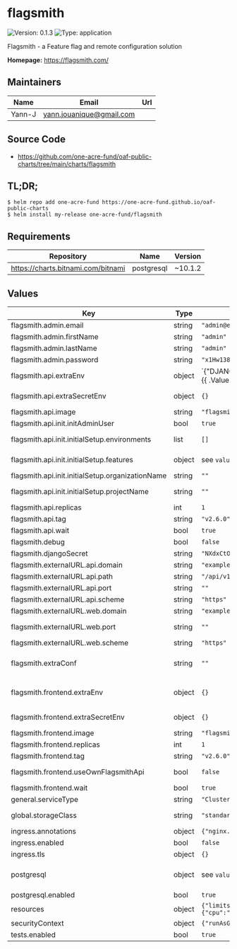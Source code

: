 # flagsmith



![Version: 0.1.3](https://img.shields.io/badge/Version-0.1.3-informational?style=flat-square) ![Type: application](https://img.shields.io/badge/Type-application-informational?style=flat-square) 

Flagsmith - a Feature flag and remote configuration solution

**Homepage:** <https://flagsmith.com/>

## Maintainers

| Name | Email | Url |
| ---- | ------ | --- |
| Yann-J | yann.jouanique@gmail.com |  |

## Source Code

* <https://github.com/one-acre-fund/oaf-public-charts/tree/main/charts/flagsmith>

## TL;DR;

```console
$ helm repo add one-acre-fund https://one-acre-fund.github.io/oaf-public-charts
$ helm install my-release one-acre-fund/flagsmith
```

## Requirements

| Repository | Name | Version |
|------------|------|---------|
| https://charts.bitnami.com/bitnami | postgresql | ~10.1.2 |

## Values

| Key | Type | Default | Description |
|-----|------|---------|-------------|
| flagsmith.admin.email | string | `"admin@example.com"` | Admin email address |
| flagsmith.admin.firstName | string | `"admin"` | Admin user |
| flagsmith.admin.lastName | string | `"admin"` | Admin user |
| flagsmith.admin.password | string | `"x1Hw138BCy"` | Admin password |
| flagsmith.api.extraEnv | object | `{"DJANGO_ALLOWED_HOSTS":"*","DJANGO_CSRF_TRUSTED_ORIGINS":"{{ .Values.flagsmith.externalURL.web.domain | quote }}"}` | Dictionary of env var key/values. Will be evaluated as a template. See `values.yaml` for defaults, and the docs at https://github.com/Flagsmith/flagsmith-api |
| flagsmith.api.extraSecretEnv | object | `{}` | Same as `extraEnv` but passed as `Secret`. Will be evaluated as a template |
| flagsmith.api.image | string | `"flagsmith/flagsmith-api"` | API docker image name |
| flagsmith.api.init.initAdminUser | bool | `true` | Should we create admin user? |
| flagsmith.api.init.initialSetup.environments | list | `[]` | List of Environments to create, if an organization/project is provided |
| flagsmith.api.init.initialSetup.features | object | see `values.yaml` | Dictionary of Features to create, if an organization/project/environment is provided |
| flagsmith.api.init.initialSetup.organizationName | string | `""` | Organization name to create if needed? |
| flagsmith.api.init.initialSetup.projectName | string | `""` | Create Project name to create if needed, if an organization is provided |
| flagsmith.api.replicas | int | `1` | API pods |
| flagsmith.api.tag | string | `"v2.6.0"` | API docker image tag |
| flagsmith.api.wait | bool | `true` | Wait for dependencies (postgres)? |
| flagsmith.debug | bool | `false` | Enable some debug logging? |
| flagsmith.djangoSecret | string | `"NXdxCtOWfK"` | Override this to some secret key |
| flagsmith.externalURL.api.domain | string | `"example.com"` | Public address domain for the API |
| flagsmith.externalURL.api.path | string | `"/api/v1"` | Public API path |
| flagsmith.externalURL.api.port | string | `""` | Public address port for the API |
| flagsmith.externalURL.api.scheme | string | `"https"` | Public address scheme for the API |
| flagsmith.externalURL.web.domain | string | `"example.com"` | Public address domain for the UI |
| flagsmith.externalURL.web.port | string | `""` | Public address port for the UI (leave empty for default 80/443 based on protocol) |
| flagsmith.externalURL.web.scheme | string | `"https"` | Public address scheme for the UI |
| flagsmith.extraConf | string | `""` | Free-text extra python conf to append to common.py (see https://github.com/Flagsmith/flagsmith-api/blob/master/src/app/settings/common.py) |
| flagsmith.frontend.extraEnv | object | `{}` | Dictionary of env var key/values. Will be evaluated as a template. See https://hub.docker.com/r/flagsmith/flagsmith-frontend |
| flagsmith.frontend.extraSecretEnv | object | `{}` | Same as `extraEnv` but passed as `Secret`. Will be evaluated as a template |
| flagsmith.frontend.image | string | `"flagsmith/flagsmith-frontend"` | UI image name |
| flagsmith.frontend.replicas | int | `1` | Number of UI pods |
| flagsmith.frontend.tag | string | `"v2.6.0"` | UI image tag |
| flagsmith.frontend.useOwnFlagsmithApi | bool | `false` | Should we use this installation's API server to fetch Flagsmith customizations? |
| flagsmith.frontend.wait | bool | `true` | Wait for API to be up? |
| general.serviceType | string | `"ClusterIP"` | This will be applied to all services |
| global.storageClass | string | `"standard"` | This will be used on all pods for all PVCs, including dependencies (Redis...) |
| ingress.annotations | object | `{"nginx.ingress.kubernetes.io/proxy-body-size":"100M"}` | Ingress annotations dictionary |
| ingress.enabled | bool | `false` | Install ingress? |
| ingress.tls | object | `{}` | Ingress TLS settings |
| postgresql | object | see `values.yaml` | Postgres settings - See https://artifacthub.io/packages/helm/bitnami/postgresql for docs |
| postgresql.enabled | bool | `true` | Install postgres chart? |
| resources | object | `{"limits":{"cpu":"200m","memory":"200Mi"},"requests":{"cpu":"50m","memory":"100Mi"}}` | Resource specifications to apply to each container |
| securityContext | object | `{"runAsGroup":1000,"runAsUser":1000}` | SecurityContext to apply to all pods |
| tests.enabled | bool | `true` |  |